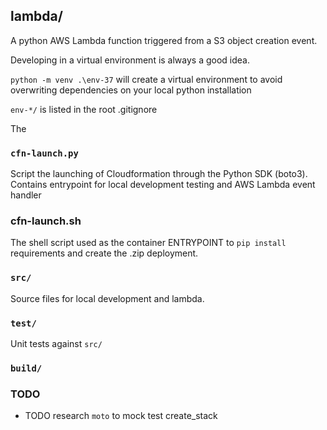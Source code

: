 ## lambda/

A python AWS Lambda function triggered from a S3 object creation event.

Developing in a virtual environment is always a good idea.  

`python -m venv .\env-37` will create a virtual environment to avoid overwriting dependencies on your local python installation

`env-*/` is listed in the root .gitignore

The 

### `cfn-launch.py`

Script the launching of Cloudformation through the Python SDK (boto3).  Contains entrypoint for local development testing and AWS Lambda event handler

### cfn-launch.sh

The shell script used as the container ENTRYPOINT to `pip install` requirements and create the .zip deployment.

### `src/`

Source files for local development and lambda.

### `test/`

Unit tests against `src/`

### `build/`

### TODO

- TODO research `moto` to mock test create_stack